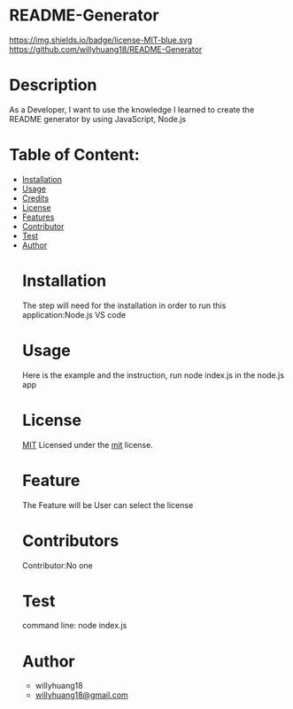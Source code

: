 # README-Generator
  https://img.shields.io/badge/license-MIT-blue.svg
  https://github.com/willyhuang18/README-Generator
  # Description
  As a Developer, I want to use the knowledge I learned to create the README generator by using JavaScript, Node.js
  # Table of Content:
* [Installation](#installation)
* [Usage](#usage)
* [Credits](#credits)
* [License](#license)
* [Features](#features)
* [Contributor](#Contributor)
* [Test](#test)
* [Author](#author)
  # Installation
  The step will need for the installation in order to run this application:Node.js VS code
  # Usage
  Here is the example and the instruction, run node index.js in the node.js app
  # License
  [MIT](https://img.shields.io/badge/license-MIT-blue.svg)
  Licensed under the [mit](https://choosealicense.com/licenses/mit/) license.
  # Feature
  The Feature will be User can select the license
  # Contributors
  Contributor:No one
  # Test
  command line: node index.js
  # Author
  - willyhuang18
  - willyhuang18@gmail.com
  